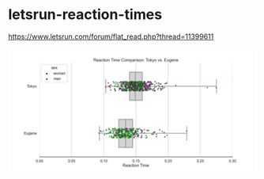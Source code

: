 # letsrun-reaction-times


https://www.letsrun.com/forum/flat_read.php?thread=11399611


![Reaction Times, Eugene vs. Tokyo](/letsrun/Summary.png?raw=true "Reaction Times, Eugene vs. Tokyo")
